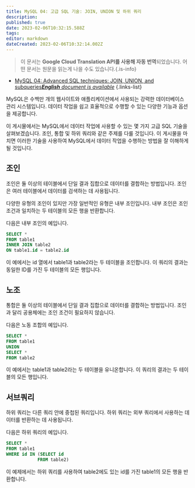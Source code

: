 ```yaml
---
title: MySQL 04: 고급 SQL 기술: JOIN, UNION 및 하위 쿼리
description: 
published: true
date: 2023-02-06T10:32:15.588Z
tags: 
editor: markdown
dateCreated: 2023-02-06T10:32:14.002Z
---
```


> 이 문서는 **Google Cloud Translation API를 사용해 자동 번역**되었습니다.
어떤 문서는 원문을 읽는게 나을 수도 있습니다.{.is-info}



- [MySQL 04: Advanced SQL techniques: JOIN, UNION, and subqueries***English** document is available*](/en/Knowledge-base/mysql-for-planner-marketers/Learning/mysql-04-advanced-sql-techniques-join-union-and-subqueries)
{.links-list}


MySQL은 수백만 개의 웹사이트와 애플리케이션에서 사용되는 강력한 데이터베이스 관리 시스템입니다. 데이터 작업을 쉽고 효율적으로 수행할 수 있는 다양한 기능과 옵션을 제공합니다.

이 게시물에서는 MySQL에서 데이터 작업에 사용할 수 있는 몇 가지 고급 SQL 기술을 살펴보겠습니다. 조인, 통합 및 하위 쿼리와 같은 주제를 다룰 것입니다. 이 게시물을 마치면 이러한 기술을 사용하여 MySQL에서 데이터 작업을 수행하는 방법을 잘 이해하게 될 것입니다.

## 조인

조인은 둘 이상의 테이블에서 단일 결과 집합으로 데이터를 결합하는 방법입니다. 조인은 여러 테이블에서 데이터를 검색하는 데 사용됩니다.

다양한 유형의 조인이 있지만 가장 일반적인 유형은 내부 조인입니다. 내부 조인은 조인 조건과 일치하는 두 테이블의 모든 행을 반환합니다.

다음은 내부 조인의 예입니다.

```sql
SELECT *
FROM table1
INNER JOIN table2
ON table1.id = table2.id
```

이 예에서는 id 열에서 table1과 table2라는 두 테이블을 조인합니다. 이 쿼리의 결과는 동일한 ID를 가진 두 테이블의 모든 행입니다.

## 노조

통합은 둘 이상의 테이블에서 단일 결과 집합으로 데이터를 결합하는 방법입니다. 조인과 달리 공용체에는 조인 조건이 필요하지 않습니다.

다음은 노동 조합의 예입니다.

```sql
SELECT *
FROM table1
UNION
SELECT *
FROM table2
```

이 예에서는 table1과 table2라는 두 테이블을 유니온합니다. 이 쿼리의 결과는 두 테이블의 모든 행입니다.

## 서브쿼리

하위 쿼리는 다른 쿼리 안에 중첩된 쿼리입니다. 하위 쿼리는 외부 쿼리에서 사용하는 데이터를 반환하는 데 사용됩니다.

다음은 하위 쿼리의 예입니다.

```sql
SELECT *
FROM table1
WHERE id IN (SELECT id
            FROM table2)
```

이 예제에서는 하위 쿼리를 사용하여 table2에도 있는 id를 가진 table1의 모든 행을 반환합니다.